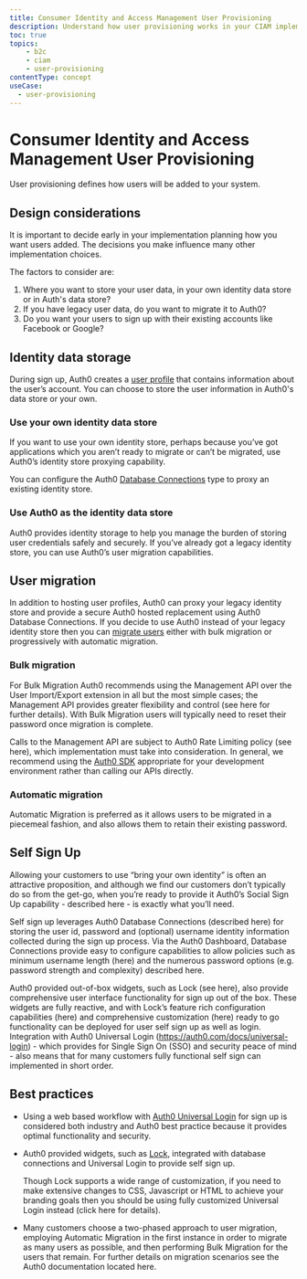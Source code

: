```yaml
---
title: Consumer Identity and Access Management User Provisioning
description: Understand how user provisioning works in your CIAM implementation. 
toc: true
topics:
    - b2c
    - ciam
    - user-provisioning
contentType: concept
useCase:
  - user-provisioning
---
```

# Consumer Identity and Access Management User Provisioning

User provisioning defines how users will be added to your system.

## Design considerations

It is important to decide early in your implementation planning how you want users added. The decisions you make influence many other implementation choices.

The factors to consider are: 

1. Where you want to store your user data, in your own identity data store or in Auth's data store?
2. If you have legacy user data, do you want to migrate it to Auth0?
3. Do you want your users to sign up with their existing accounts like Facebook or Google? 

## Identity data storage

During sign up, Auth0 creates a [user profile](/users/concepts/overview-user-profile) that contains information about the user’s account. You can choose to store the user information in  Auth0's data store or your own. 

### Use your own identity data store

If you want to use your own identity store, perhaps because you’ve got applications which you aren’t ready to migrate or can’t be migrated, use Auth0’s identity store proxying capability. 

You can configure the Auth0 [Database Connections](/connections/database/custom-db) type to proxy an existing identity store. 

### Use Auth0 as the identity data store

Auth0 provides identity storage to help you manage the burden of storing user credentials safely and securely. If you’ve already got a legacy identity store, you can use Auth0’s user migration capabilities. 

## User migration

In addition to hosting user profiles, Auth0 can proxy your legacy identity store and provide a secure Auth0 hosted replacement using Auth0 Database Connections. If you decide to use Auth0 instead of your legacy identity store then you can [migrate users](/users/concepts/overview-user-migration) either with bulk migration or progressively with automatic migration.  

### Bulk migration

For Bulk Migration Auth0 recommends using the Management API over the User Import/Export extension in all but the most simple cases; the Management API provides greater flexibility and control (see here for further details). With Bulk Migration users will typically need to reset their password once migration is complete.

Calls to the Management API are subject to Auth0 Rate Limiting policy (see here), which implementation must take into consideration. In general, we recommend using the [Auth0 SDK](/libraries) appropriate for your development environment rather than calling our APIs directly. 

### Automatic migration

Automatic Migration is preferred as it allows users to be migrated in a piecemeal fashion, and also allows them to retain their existing password. 

## Self Sign Up

Allowing your customers to use “bring your own identity” is often an attractive proposition, and although we find our customers don’t typically do so from the get-go, when you’re ready to provide it Auth0’s Social Sign Up capability - described here - is exactly what you’ll need.

Self sign up leverages Auth0 Database Connections (described here) for storing the user id, password and (optional) username identity information collected during the sign up process. Via the Auth0 Dashboard, Database Connections provide easy to configure capabilities to allow policies such as minimum username length (here) and the numerous password options (e.g. password strength and complexity) described here.  

Auth0 provided out-of-box widgets, such as Lock (see here), also provide comprehensive user interface functionality for sign up out of the box. These widgets are fully reactive, and with Lock’s feature rich configuration capabilities (here) and comprehensive customization (here) ready to go functionality can be deployed for user self sign up as well as login. Integration with Auth0 Universal Login (https://auth0.com/docs/universal-login) - which provides for Single Sign On (SSO) and security peace of mind - also means that for many customers fully functional self sign can implemented in short order.

## Best practices

* Using a web based workflow with [Auth0 Universal Login](/universal-login) for sign up is considered both industry and Auth0 best practice because it provides optimal functionality and security. 

* Auth0 provided widgets, such as [Lock](https://auth0.com/lock), integrated with database connections and Universal Login to provide self sign up. 

  Though Lock supports a wide range of customization, if you need to make extensive changes to CSS, Javascript or HTML to achieve your branding goals then you should be using fully customized Universal Login instead (click here for details).

* Many customers choose a two-phased approach to user migration, employing Automatic Migration in the first instance in order to migrate as many users as possible, and then performing Bulk Migration for the users that remain. For further details on migration scenarios see the Auth0 documentation located here. 

